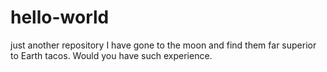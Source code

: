 # hello-world
just another repository 
I have gone to the moon and find them far superior to Earth tacos.
Would you have such experience.

